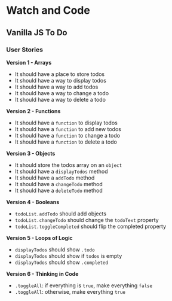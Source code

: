 # Watch and Code

## Vanilla JS To Do

### User Stories

**Version 1 - Arrays**

- It should have a place to store todos
- It should have a way to display todos
- It should have a way to add todos
- It should have a way to change a todo
- It should have a way to delete a todo

**Version 2 - Functions**

- It should have a `function` to display todos
- It should have a `function` to add new todos
- It should have a `function` to change a todo
- It should have a `function` to delete a todo

**Version 3 - Objects**

- It should store the todos array on an `object`
- It should have a `displayTodos` method
- It should have a `addTodo` method
- It should have a `changeTodo` method
- It should have a `deleteTodo` method

**Version 4 - Booleans**

- `todoList.addTodo` should add objects
- `todoList.changeTodo` should change the `todoText` property
- `todoList.toggleCompleted` should flip the completed property

**Version 5 - Loops of Logic**

- `displayTodos` should show `.todo`
- `displayTodos` should show if `todos` is empty
- `displayTodos` should show `.completed`

**Version 6 - Thinking in Code**

- `.toggleAll`: if everything is `true`, make everything `false`
- `.toggleAll`: otherwise, make everything `true`

